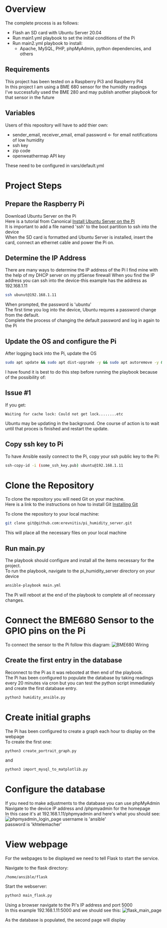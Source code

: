 # Overview
The complete process is as follows:
- Flash an SD card with Ubuntu Server 20.04
- Run main1.yml playbook to set the initial conditions of the Pi
- Run main2.yml playbook to install:
    - Apache, MySQL, PHP, phpMyAdmin, python dependencies, and others

## Requirements
This project has been tested on a Raspberry Pi3 and Raspberry Pi4  
In this project I am using a BME 680 sensor for the humidity readings  
I've successfully used the BME 280 and may publish another playbook for that sensor in the future
## Variables 
Users of this repository will have to add thier own:
- sender_email, receiver_email, email password <- for email notifications of low humidity  
- ssh key
- zip code
- openweathermap API key

These need to be configured in vars/default.yml
# Project Steps
## Prepare the Raspberry Pi
Download Ubuntu Server on the Pi  
Here is a tutorial from Canonical [Install Ubuntu Server on the Pi](https://ubuntu.com/tutorials/how-to-install-ubuntu-on-your-raspberry-pi#1-overview)  
It is important to add a file named 'ssh' to the boot partition to ssh into the device  
When the SD card is formatted and Ubuntu Server is installed, insert the card, connect an ethernet cable and power the Pi on.
## Determine the IP Address
There are many ways to determine the IP address of the Pi
I find mine with the help of my DHCP server on my pfSense firewall
When you find the IP address you can ssh into the device-this example has the address as 192.168.1.11
```bash
ssh ubunut@192.168.1.11
```
When prompted, the password is 'ubuntu'  
The first time you log into the device, Ubuntu requres a password change from the default.  
Complete the process of changing the default password and log in again to the Pi  

## Update the OS and configure the Pi
After logging back into the Pi, update the OS
```bash
sudo apt update && sudo apt dist-upgrade -y && sudo apt autoremove -y && sudo apt clean -y
```
I have found it is best to do this step before running the playbook because of the possibility of:
## Issue #1
If you get:
```
Waiting for cache lock: Could not get lock........etc
```
Ubuntu may be updating in the background.  One course of action is to wait until that proces is finished and restart the update.  
## Copy ssh key to Pi
To have Ansible easily connect to the Pi, copy your ssh public key to the Pi:
```bash
ssh-copy-id -i (some_ssh_key.pub) ubuntu@192.168.1.11 
```
# Clone the Repository
To clone the repository you will need Git on your machine.  
Here is a link to the instructions on how to install Git [Installing Git](https://git-scm.com/book/en/v2/Getting-Started-Installing-Git)  

To clone the repository to your local machine:
```bash
git clone git@github.com:erevnitis/pi_humidity_server.git
```
This will place all the necessary files on your local machine

## Run main.py
The playbook should configure and install all the items necessary for the project.  
To run the playbook, navigate to the pi_humidity_server directory on your device
```bash
ansible-playbook main.yml
```
The Pi will reboot at the end of the playbook to complete all of necessary changes.  
# Connect the BME680 Sensor to the GPIO pins on the Pi
To connect the sensor to the Pi follow this diagram:
![BME680 Wiring](files/bme680_wiring.png)

## Create the first entry in the database
Reconnect to the Pi as it was rebooted at then end of the playbook.  
The Pi has been configured to populate the database by taking readings every 20 minutes via cron but you can test the python script immediately and create the first database entry.

```bash
python3 humidity_ansible.py
```
# Create initial graphs
The Pi has been configured to create a graph each hour to display on the webpage  
To create the first one:
```bash
python3 create_portrait_graph.py
```
and
```bash
python3 import_mysql_to_matplotlib.py
```
# Configure the database
If you need to make adjustments to the database you can use phpMyAdmin  
Navigate to the device IP address and /phpmyadmin for the homepage  
In this case it's at 192.168.1.11/phpmyadmin and here's what you should see:
![phpmyadmin_login_page](files/phpmyadmin.png)
username is 'ansible'  
password is 'khtelemacher'  

# View webpage
For the webpages to be displayed we need to tell Flask to start the service.  

Navigate to the flask directory:
```
/home/ansible/flask
```
Start the webserver:
```bash
python3 main_flask.py
```
Using a browser navigate to the Pi's IP address and port 5000  
In this example 192.168.1.11:5000 and we should see this:
![flask_main_page](files/flask_main_page.png)


As the database is populated, the second page will display 


